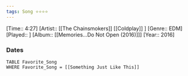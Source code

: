 ```yaml
---
tags: Song ⭐⭐⭐⭐ 
---
```

[Time:: 4:27]
[Artist:: [[The Chainsmokers]] [[Coldplay]] ]
[Genre:: EDM]
[Played:: ]
[Album:: [[Memories...Do Not Open (2016)]]]
[Year:: 2016]
### Dates
````dataview
TABLE Favorite_Song
WHERE Favorite_Song = [[Something Just Like This]]
````